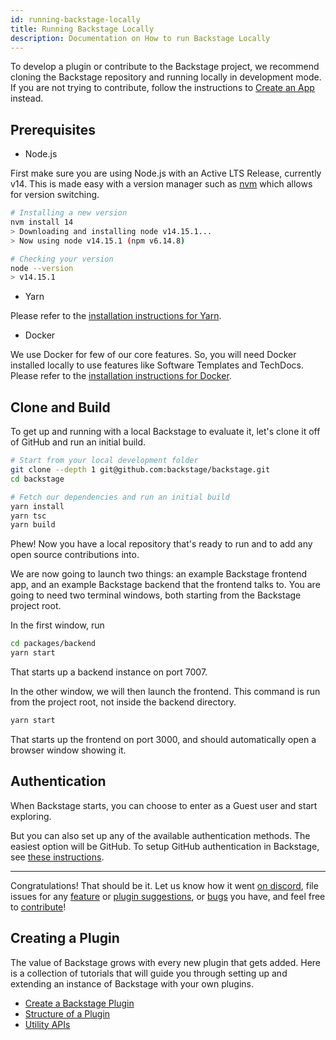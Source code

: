 ```yaml
---
id: running-backstage-locally
title: Running Backstage Locally
description: Documentation on How to run Backstage Locally
---
```


To develop a plugin or contribute to the Backstage project, we recommend cloning
the Backstage repository and running locally in development mode. If you are not
trying to contribute, follow the instructions to
[Create an App](./create-an-app.md) instead.

## Prerequisites

- Node.js

First make sure you are using Node.js with an Active LTS Release, currently v14.
This is made easy with a version manager such as
[nvm](https://github.com/nvm-sh/nvm) which allows for version switching.

```bash
# Installing a new version
nvm install 14
> Downloading and installing node v14.15.1...
> Now using node v14.15.1 (npm v6.14.8)

# Checking your version
node --version
> v14.15.1
```

- Yarn

Please refer to the
[installation instructions for Yarn](https://classic.yarnpkg.com/en/docs/install/).

- Docker

We use Docker for few of our core features. So, you will need Docker installed
locally to use features like Software Templates and TechDocs. Please refer to
the
[installation instructions for Docker](https://docs.docker.com/engine/install/).

## Clone and Build

To get up and running with a local Backstage to evaluate it, let's clone it off
of GitHub and run an initial build.

```bash
# Start from your local development folder
git clone --depth 1 git@github.com:backstage/backstage.git
cd backstage

# Fetch our dependencies and run an initial build
yarn install
yarn tsc
yarn build
```

Phew! Now you have a local repository that's ready to run and to add any open
source contributions into.

We are now going to launch two things: an example Backstage frontend app, and an
example Backstage backend that the frontend talks to. You are going to need two
terminal windows, both starting from the Backstage project root.

In the first window, run

```bash
cd packages/backend
yarn start
```

That starts up a backend instance on port 7007.

In the other window, we will then launch the frontend. This command is run from
the project root, not inside the backend directory.

```bash
yarn start
```

That starts up the frontend on port 3000, and should automatically open a
browser window showing it.

## Authentication

When Backstage starts, you can choose to enter as a Guest user and start
exploring.

But you can also set up any of the available authentication methods. The easiest
option will be GitHub. To setup GitHub authentication in Backstage, see
[these instructions](https://github.com/backstage/backstage/tree/master/plugins/auth-backend#github).

---

Congratulations! That should be it. Let us know how it went
[on discord](https://discord.gg/EBHEGzX), file issues for any
[feature](https://github.com/backstage/backstage/issues/new?labels=help+wanted&template=feature_template.md)
or
[plugin suggestions](https://github.com/backstage/backstage/issues/new?labels=plugin&template=plugin_template.md&title=%5BPlugin%5D+THE+PLUGIN+NAME),
or
[bugs](https://github.com/backstage/backstage/issues/new?labels=bug&template=bug_template.md)
you have, and feel free to
[contribute](https://github.com/backstage/backstage/blob/master/CONTRIBUTING.md)!

## Creating a Plugin

The value of Backstage grows with every new plugin that gets added. Here is a
collection of tutorials that will guide you through setting up and extending an
instance of Backstage with your own plugins.

- [Create a Backstage Plugin](../plugins/create-a-plugin.md)
- [Structure of a Plugin](../plugins/structure-of-a-plugin.md)
- [Utility APIs](../api/utility-apis.md)
